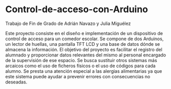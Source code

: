 # Control-de-acceso-con-Arduino
Trabajo de Fin de Grado de Adrián Navazo y Julia Miguélez

Este proyecto consiste en el diseño e implementación de un dispositivo de control
de acceso para un comedor escolar. Se compone de dos Arduinos, un lector de huellas,
una pantalla TFT LCD y una base de datos dónde se almacena la información. El objetivo del proyecto es facilitar el registro del alumnado y proporcionar datos relevantes
del mismo al personal encargado de la supervisión de ese espacio. Se busca sustituir
otros sistemas más arcaicos como el uso de ficheros físicos o el uso de códigos para
cada alumno. Se presta una atención especial a las alergias alimentarias ya que este sistema puede ayudar a prevenir errores con consecuencias no deseadas.
